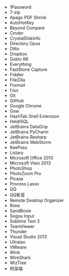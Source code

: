 * 1Password
* 7-zip
* Apago PDF Shrink
* AutoHotKey
* Beyond Compare
* Cmder
* CrystalDiskInfo
* Directory Opus
* Ditto
* Dropbox
* Dukto R6
* Everything
* FastStone Capture
* Fiddler
* FileZilla
* Foxmail
* f.lux
* Git
* GitHub
* Google Chrome
* Gow
* HashTab Shell Extension
* HeidiSQL
* JetBrains DataGrip
* JetBrains PyCharm
* JetBrains Resharp
* JetBrains WebStorm
* KeePass
* Listary
* Microsoft Office 2013
* Microsoft Visio 2013
* PhotoShop
* PhotoZoom Pro
* Picasa
* Process Lasso
* QQ
* QQ影音
* Remote Desktop Organizer
* Rime
* SandBoxie
* Sogou Input
* Sublime Text 3
* TeamViewer
* Thunder
* Visual Studio 2013
* Ultraiso
* VMware
* Wink
* WireShark
* WizTree
* 阿呆喵

